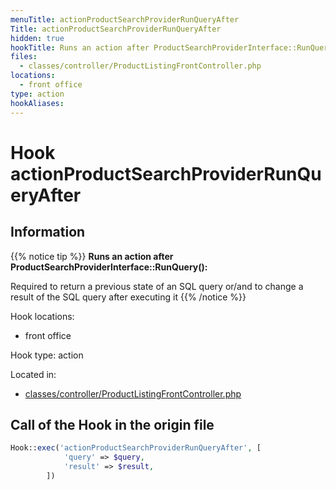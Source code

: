 ```yaml
---
menuTitle: actionProductSearchProviderRunQueryAfter
Title: actionProductSearchProviderRunQueryAfter
hidden: true
hookTitle: Runs an action after ProductSearchProviderInterface::RunQuery()
files:
  - classes/controller/ProductListingFrontController.php
locations:
  - front office
type: action
hookAliases:
---
```


# Hook actionProductSearchProviderRunQueryAfter

## Information

{{% notice tip %}}
**Runs an action after ProductSearchProviderInterface::RunQuery():** 

Required to return a previous state of an SQL query or/and to change a result of the SQL query after executing it
{{% /notice %}}

Hook locations: 
  - front office

Hook type: action

Located in: 
  - [classes/controller/ProductListingFrontController.php](https://github.com/PrestaShop/PrestaShop/blob/8.0.x/classes/controller/ProductListingFrontController.php)

## Call of the Hook in the origin file

```php
Hook::exec('actionProductSearchProviderRunQueryAfter', [
            'query' => $query,
            'result' => $result,
        ])
```